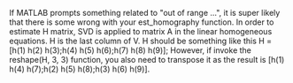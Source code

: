 
If MATLAB prompts something related to "out of range ...", it is super likely that there is some wrong with your est_homography function.
In order to estimate H matrix, SVD is applied to matrix A in the linear homogeneous equations. H is the last column of V.
H should be something like this H = [h(1) h(2) h(3);h(4) h(5) h(6);h(7) h(8) h(9)];
However, if invoke the reshape(H, 3, 3) function, you also need to transpose it as the result is [h(1) h(4) h(7);h(2) h(5) h(8);h(3) h(6) h(9)].
